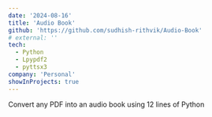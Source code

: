 ```yaml
---
date: '2024-08-16'
title: 'Audio Book'
github: 'https://github.com/sudhish-rithvik/Audio-Book'
# external: ''
tech:
  - Python
  - Lpypdf2 
  - pyttsx3
company: 'Personal'
showInProjects: true
---
```


Convert any PDF into an audio book using 12 lines of Python
